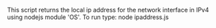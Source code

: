 This script returns the local ip address for the network interface in IPv4 using nodejs module 'OS'.
To run type: node ipaddress.js
